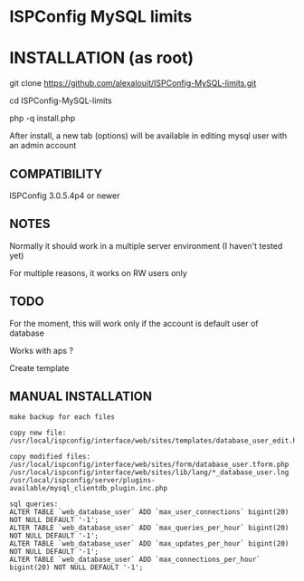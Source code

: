 ISPConfig MySQL limits
=========================


# INSTALLATION (as root)

git clone https://github.com/alexalouit/ISPConfig-MySQL-limits.git

cd ISPConfig-MySQL-limits

php -q install.php

After install, a new tab (options) will be available in editing mysql user with an admin account


## COMPATIBILITY

ISPConfig 3.0.5.4p4 or newer


## NOTES

Normally it should work in a multiple server environment (I haven't tested yet)

For multiple reasons, it works on RW users only


## TODO

For the moment, this will work only if the account is default user of database

Works with aps ?

Create template


## MANUAL INSTALLATION

```
make backup for each files

copy new file:
/usr/local/ispconfig/interface/web/sites/templates/database_user_edit.htm

copy modified files:
/usr/local/ispconfig/interface/web/sites/form/database_user.tform.php
/usr/local/ispconfig/interface/web/sites/lib/lang/*_database_user.lng
/usr/local/ispconfig/server/plugins-available/mysql_clientdb_plugin.inc.php

sql queries:
ALTER TABLE `web_database_user` ADD `max_user_connections` bigint(20) NOT NULL DEFAULT '-1';
ALTER TABLE `web_database_user` ADD `max_queries_per_hour` bigint(20) NOT NULL DEFAULT '-1';
ALTER TABLE `web_database_user` ADD `max_updates_per_hour` bigint(20) NOT NULL DEFAULT '-1';
ALTER TABLE `web_database_user` ADD `max_connections_per_hour` bigint(20) NOT NULL DEFAULT '-1';
```